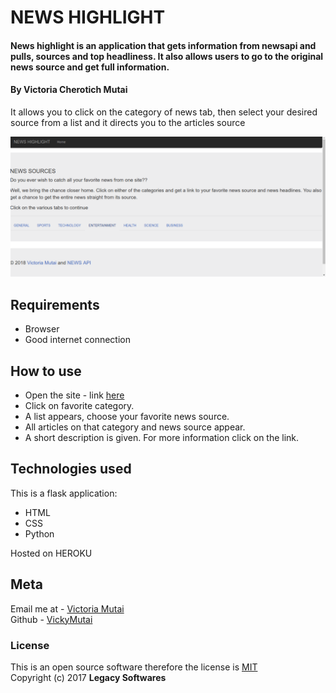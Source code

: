 # NEWS HIGHLIGHT
#### News highlight is an application that gets information from newsapi and pulls, sources and top headliness. It also allows users to go to the original news source and get full information.
#### By ****Victoria Cherotich Mutai****

It allows you to click on the category of news tab, then select your desired source from a list and it directs you to the articles source

![](app/static/img/news.png)


## Requirements
* Browser
* Good internet connection

## How to use
* Open the site - link [here](https://github.com/VickyMutai/NewsHighlight)
* Click on favorite category.
* A list appears, choose your favorite news source.
* All articles on that category and news source appear.
* A short description is given. For more information click on the link.

## Technologies used

This is a flask application:
* HTML
* CSS
* Python

Hosted on HEROKU

## Meta

Email me at - [Victoria Mutai](vicky.mutai96@gmail.com)
<br>
Github - [VickyMutai](https://github.com/VickyMutai)

### License
This is an open source software therefore the license is [MIT](https://choosealicense.com/licenses/mit/)
<br>
Copyright (c) 2017 **Legacy Softwares**